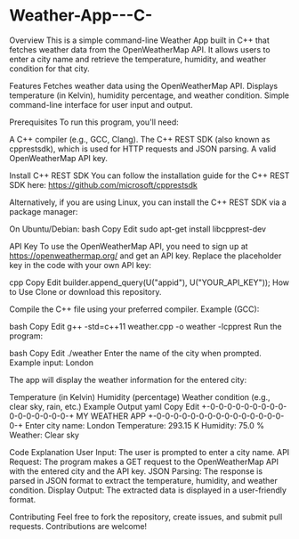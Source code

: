 # Weather-App---C-

Overview
This is a simple command-line Weather App built in C++ that fetches weather data from the OpenWeatherMap API. It allows users to enter a city name and retrieve the temperature, humidity, and weather condition for that city.

Features
Fetches weather data using the OpenWeatherMap API.
Displays temperature (in Kelvin), humidity percentage, and weather condition.
Simple command-line interface for user input and output.

Prerequisites
To run this program, you'll need:

A C++ compiler (e.g., GCC, Clang).
The C++ REST SDK (also known as cpprestsdk), which is used for HTTP requests and JSON parsing.
A valid OpenWeatherMap API key.

Install C++ REST SDK
You can follow the installation guide for the C++ REST SDK here: https://github.com/microsoft/cpprestsdk

Alternatively, if you are using Linux, you can install the C++ REST SDK via a package manager:

On Ubuntu/Debian:
bash
Copy
Edit
sudo apt-get install libcpprest-dev

API Key
To use the OpenWeatherMap API, you need to sign up at https://openweathermap.org/ and get an API key. Replace the placeholder key in the code with your own API key:

cpp
Copy
Edit
builder.append_query(U("appid"), U("YOUR_API_KEY"));
How to Use
Clone or download this repository.

Compile the C++ file using your preferred compiler. Example (GCC):

bash
Copy
Edit
g++ -std=c++11 weather.cpp -o weather -lcpprest
Run the program:

bash
Copy
Edit
./weather
Enter the name of the city when prompted. Example input: London

The app will display the weather information for the entered city:

Temperature (in Kelvin)
Humidity (percentage)
Weather condition (e.g., clear sky, rain, etc.)
Example Output
yaml
Copy
Edit
	+-0-0-0-0-0-0-0-0-0-0-0-0-0-0-0-0-+
		MY WEATHER APP
	+-0-0-0-0-0-0-0-0-0-0-0-0-0-0-0-0-+
	Enter city name: London
		Temperature: 293.15 K
		Humidity: 75.0 %
		Weather: Clear sky

Code Explanation
User Input: The user is prompted to enter a city name.
API Request: The program makes a GET request to the OpenWeatherMap API with the entered city and the API key.
JSON Parsing: The response is parsed in JSON format to extract the temperature, humidity, and weather condition.
Display Output: The extracted data is displayed in a user-friendly format.


Contributing
Feel free to fork the repository, create issues, and submit pull requests. Contributions are welcome!
